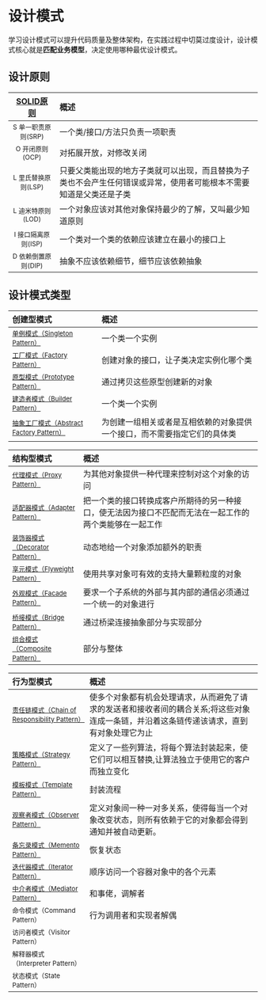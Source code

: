 # 设计模式

学习设计模式可以提升代码质量及整体架构，在实践过程中切莫过度设计，设计模式核心就是**匹配业务模型**，决定使用哪种最优设计模式。

## 设计原则

|      [SOLID原则](/doc/设计原则.md)       | 概述                                                         |
|:----------------------------------:|:-----------------------------------------------------------|
| <font size=2>S 单一职责原则(SRP)</font>  | 一个类/接口/方法只负责一项职责                                           |
|  <font size=2>O 开闭原则(OCP)</font>   | 对拓展开放，对修改关闭                                                |
| <font size=2>L 里氏替换原则(LSP)</font>  | 只要父类能出现的地方子类就可以出现，而且替换为子类也不会产生任何错误或异常，使用者可能根本不需要知道是父类还是子类  |
|  <font size=2>L 迪米特原则(LOD)</font>  | 一个对象应该对其他对象保持最少的了解，又叫最少知道原则                                |
| <font size=2>I 接口隔离原则(ISP)</font>  | 一个类对一个类的依赖应该建立在最小的接口上                                      |
| <font size=2>D 依赖倒置原则(DIP)</font>  | 抽象不应该依赖细节，细节应该依赖抽象                                         |

## 设计模式类型

| 创建型模式                                                                   | 概述                                   |
|:------------------------------------------------------------------------|:-------------------------------------|
| [<font size=2>单例模式（Singleton Pattern）</font>](doc/创建型/单例模式.md)          | 一个类一个实例                              |
| [<font size=2>工厂模式（Factory Pattern）</font>](doc/创建型/工厂方法.md)            | 创建对象的接口，让子类决定实例化哪个类                  |
| [<font size=2>原型模式（Prototype Pattern）</font>](doc/创建型/原型模式.md)          | 通过拷贝这些原型创建新的对象                       |
| [<font size=2>建造者模式（Builder Pattern）</font>](doc/创建型/建造者模式.md)          | 一个类一个实例                              |
| [<font size=2>抽象工厂模式（Abstract Factory Pattern）</font>](doc/创建型/抽象工厂.md) | 为创建一组相关或者是互相依赖的对象提供一个接口，而不需要指定它们的具体类 |

| 结构型模式                                                           | 概述                                                  |
|:----------------------------------------------------------------|:----------------------------------------------------|
| [<font size=2>代理模式（Proxy Pattern）</font>](doc/结构型/代理模式.md)      | 为其他对象提供一种代理来控制对这个对象的访问                              |
| [<font size=2>适配器模式（Adapter Pattern）</font>](doc/结构型/适配器模式.md)  | 把一个类的接口转换成客户所期待的另一种接口，使无法因为接口不匹配而无法在一起工作的两个类能够在一起工作 |
| [<font size=2>装饰器模式（Decorator Pattern）</font>](doc/结构型/装饰模式.md) | 动态地给一个对象添加额外的职责                                     |
| [<font size=2>享元模式（Flyweight Pattern）</font>](doc/结构型/享元模式.md)  | 使用共享对象可有效的支持大量颗粒度的对象                                |
| [<font size=2>外观模式（Facade Pattern）</font>](doc/结构型/外观模式.md)     | 要求一个子系统的外部与其内部的通信必须通过一个统一的对象进行                      |
| [<font size=2>桥接模式（Bridge Pattern）</font>](doc/结构型/桥接模式.md)     | 通过桥梁连接抽象部分与实现部分                                     |
| [<font size=2>组合模式（Composite Pattern）</font>](doc/结构型/组合模式.md)  | 部分与整体                                               |

| 行为型模式                                                                          | 概述                                                                    |
|:-------------------------------------------------------------------------------|:----------------------------------------------------------------------|
| [<font size=2>责任链模式（Chain of Responsibility Pattern）</font>](doc/行为型/责任链模式.md) | 使多个对象都有机会处理请求，从而避免了请求的发送者和接收者间的耦合关系;将这些对象连成一条链，并沿着这条链传递该请求，直到有对象处理它为止 |
| [<font size=2>策略模式（Strategy Pattern）</font>](doc/行为型/策略模式.md)                  | 定义了一些列算法，将每个算法封装起来，使它们可以相互替换,让算法独立于使用它的客户而独立变化                        |
| [<font size=2>模板模式（Template Pattern）</font>](doc/行为型/模板方法.md)                  | 封装流程                                                                  |
| [<font size=2>观察者模式（Observer Pattern）</font>](doc/行为型/观察者模式.md)                | 定义对象间一种一对多关系，使得每当一个对象改变状态，则所有依赖于它的对象都会得到通知并被自动更新。                     |
| [<font size=2>备忘录模式（Memento Pattern）</font> ](doc/行为型/备忘录模式.md)                | 恢复状态                                                                  |
| [<font size=2>迭代器模式（Iterator Pattern）</font>](/doc/行为型/迭代器模式.md)               | 顺序访问一个容器对象中的各个元素                                                      |
| [<font size=2>中介者模式（Mediator Pattern）</font>](/doc/行为型/中介者模式.md)               | 和事佬，调解者                                                               |
| <font size=2>命令模式（Command Pattern）</font>                                      | 行为调用者和实现者解偶                                                           |
| <font size=2>访问者模式（Visitor Pattern）</font>                                     ||
| <font size=2>解释器模式（Interpreter Pattern）</font>                                 ||
| <font size=2>状态模式（State Pattern）</font>                                        ||